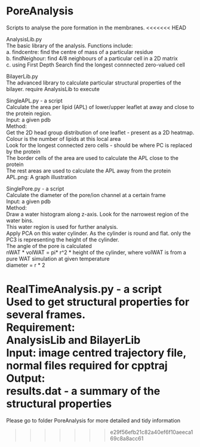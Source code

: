 # PoreAnalysis
Scripts to analyse the pore formation in the membranes. 
<<<<<<< HEAD

AnalysisLib.py
 <br />The basic library of the analysis. Functions include:
 <br />a. findcentre: find the centre of mass of a particular residue
 <br />b. findNeighour: find 4/8 neighbours of a particular cell in a 2D matrix
 <br />c. using First Depth Search find the longest connnected zero-valued cell

BilayerLib.py
 <br />The advanced library to calculate particular structural properties of the bilayer. require AnalysisLib to execute

SingleAPL.py - a script
 <br />Calculate the area per lipid (APL) of lower/upper leaflet at away and close to the protein region. 
 <br />Input: a given pdb
 <br />Method:
 <br />Get the 2D head group distribution of one leaflet - present as a 2D heatmap. Colour is the number of lipids at this local area
 <br />Look for the longest connected zero cells - should be where PC is replaced by the protein
 <br />The border cells of the area are used to calculate the APL close to the protein
 <br />The rest areas are used to calculate the APL away from the protein
 <br />APL.png: A graph illustration 
 <br />

SinglePore.py - a script
 <br />Calculate the diameter of the pore/ion channel at a certain frame
 <br />Input: a given pdb
 <br />Method:
 <br />Draw a water histogram along z-axis. Look for the narrowest region of the water bins. 
 <br />This water region is used for further analysis.
 <br />Apply PCA on this water cylinder. As the cylinder is round and flat. only the PC3 is representing the height of the cylinder.
 <br />The angle of the pore is calculated
 <br />nWAT * volWAT = pi* r^2 * height of the cylinder, where volWAT is from a pure WAT simulation at given temperature
 <br />diameter = r * 2 

RealTimeAnalysis.py - a script
 <br />Used to get structural properties for several frames. 
 <br />Requirement:
 <br />AnalysisLib and BilayerLib
 <br />Input: image centred trajectory file, normal files required for cpptraj
 <br />Output:
 <br />results.dat - a summary of the structural properties
=======
Please go to folder PoreAnalysis for more detailed and tidy information
>>>>>>> e29f56efb21c82a40ef6f10aeeca169c8a8acc61
